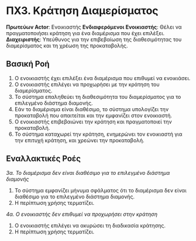# ΠΧ3. Κράτηση Διαμερίσματος

**Πρωτεύων Actor**: Ενοικιαστής
**Ενδιαφερόμενοι**
**Ενοικιαστής**: Θέλει να πραγματοποιήσει κράτηση για ένα διαμέρισμα που έχει επιλέξει.
**Διαχειριστής**: Υπεύθυνος για την επιβεβαίωση της διαθεσιμότητας του διαμερίσματος και τη χρέωση της προκαταβολής.

## Βασική Ροή

1. Ο ενοικιαστής έχει επιλέξει ένα διαμέρισμα που επιθυμεί να ενοικιάσει.
2. Ο ενοικιαστής επιλέγει να προχωρήσει με την κράτηση του διαμερίσματος.
3. Το σύστημα επαληθεύει τη διαθεσιμότητα του διαμερίσματος για το επιλεγμένο διάστημα διαμονής.
4. Εάν το διαμέρισμα είναι διαθέσιμο, το σύστημα υπολογίζει την προκαταβολή που απαιτείται και την εμφανίζει στον ενοικιαστή.
5. Ο ενοικιαστής επιβεβαιώνει την κράτηση και πραγματοποιεί την προκαταβολή.
6. Το σύστημα καταχωρεί την κράτηση, ενημερώνει τον ενοικιαστή για την επιτυχή κράτηση, και χρεώνει την προκαταβολή.

## Εναλλακτικές Ροές

*3α. Το διαμέρισμα δεν είναι διαθέσιμο για το επιλεγμένο διάστημα διαμονής*

1. Το σύστημα εμφανίζει μήνυμα σφάλματος ότι το διαμέρισμα δεν είναι διαθέσιμο για το επιλεγμένο διάστημα διαμονής.
2. Η περίπτωση χρήσης τερματίζει.

*4α. Ο ενοικιαστής δεν επιθυμεί να προχωρήσει στην κράτηση*

1. Ο ενοικιαστής επιλέγει να ακυρώσει τη διαδικασία κράτησης.
2. Η περίπτωση χρήσης τερματίζει.